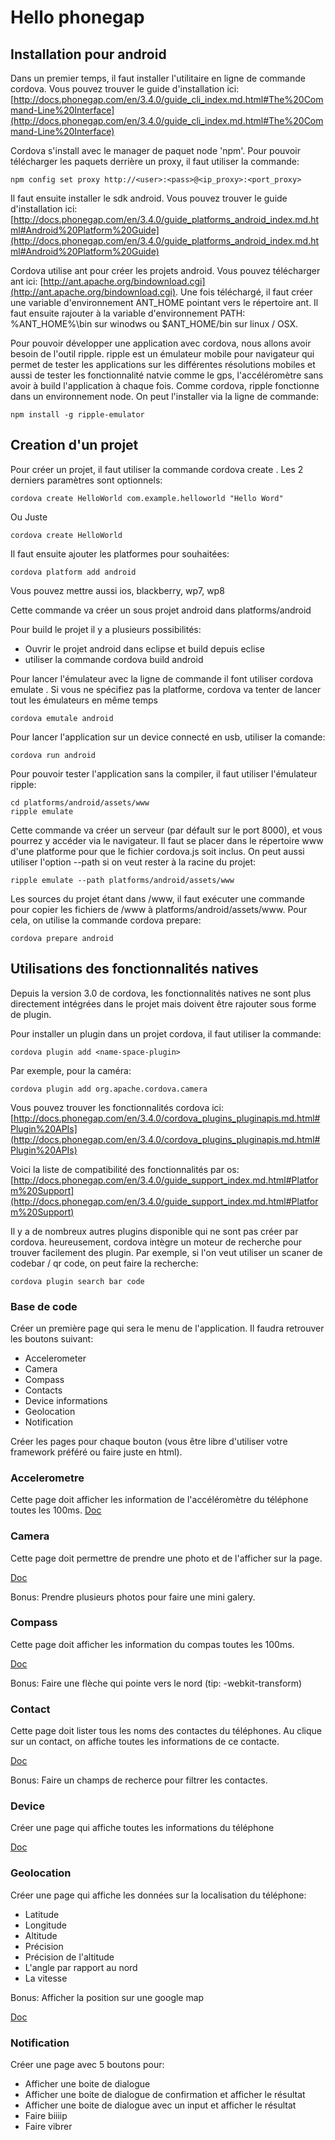 Hello phonegap
==============

Installation pour android
-------------------------

Dans un premier temps, il faut installer l'utilitaire en ligne de commande cordova. Vous pouvez trouver le guide d'installation ici: [http://docs.phonegap.com/en/3.4.0/guide_cli_index.md.html#The%20Command-Line%20Interface](http://docs.phonegap.com/en/3.4.0/guide_cli_index.md.html#The%20Command-Line%20Interface)

Cordova s'install avec le manager de paquet node 'npm'. Pour pouvoir télécharger les paquets derrière un proxy, il faut utiliser la commande:

    npm config set proxy http://<user>:<pass>@<ip_proxy>:<port_proxy>

Il faut ensuite installer le sdk android. Vous pouvez trouver le guide d'installation ici: [http://docs.phonegap.com/en/3.4.0/guide_platforms_android_index.md.html#Android%20Platform%20Guide](http://docs.phonegap.com/en/3.4.0/guide_platforms_android_index.md.html#Android%20Platform%20Guide)

Cordova utilise ant pour créer les projets android. Vous pouvez télécharger ant ici: [http://ant.apache.org/bindownload.cgi](http://ant.apache.org/bindownload.cgi).
Une fois téléchargé, il faut créer une variable d'environnement ANT_HOME pointant vers le répertoire ant. Il faut ensuite rajouter à la variable d'environnement PATH: %ANT_HOME%\bin sur winodws ou $ANT_HOME/bin sur linux / OSX.

Pour pouvoir développer une application avec cordova, nous allons avoir besoin de l'outil ripple. ripple est un émulateur mobile pour navigateur qui permet de tester les applications sur les différentes résolutions mobiles et aussi de tester les fonctionnalité natvie comme le gps, l'accéléromètre sans avoir à build l'application à chaque fois.
Comme cordova, ripple fonctionne dans un environnement node.
On peut l'installer via la ligne de commande:

    npm install -g ripple-emulator

Creation d'un projet
--------------------

Pour créer un projet, il faut utiliser la commande cordova create <directory> <namespace> <message>. Les 2 derniers paramètres sont optionnels:

    cordova create HelloWorld com.example.helloworld "Hello Word"
	
Ou Juste

	cordova create HelloWorld

Il faut ensuite ajouter les platformes pour souhaitées:

    cordova platform add android

Vous pouvez mettre aussi ios, blackberry, wp7, wp8

Cette commande va créer un sous projet android dans platforms/android

Pour build le projet il y a plusieurs possibilités:
- Ouvrir le projet android dans eclipse et build depuis eclise
- utiliser la commande cordova build android

Pour lancer l'émulateur avec la ligne de commande il font utiliser cordova emulate <platform>. Si vous ne spécifiez pas la platforme, cordova va tenter de lancer tout les émulateurs en même temps

    cordova emutale android

Pour lancer l'application sur un device connecté en usb, utiliser la comande:

    cordova run android

Pour pouvoir tester l'application sans la compiler, il faut utiliser l'émulateur ripple:

    cd platforms/android/assets/www
	ripple emulate

Cette commande va créer un serveur (par défault sur le port 8000), et vous pourrez y accéder via le navigateur. Il faut se placer dans le répertoire www d'une platforme pour que le fichier cordova.js soit inclus.
On peut aussi utiliser l'option --path si on veut rester à la racine du projet:

    ripple emulate --path platforms/android/assets/www

Les sources du projet étant dans /www, il faut exécuter une commande pour copier les fichiers de /www à platforms/android/assets/www. Pour cela, on utilise la commande cordova prepare:

    cordova prepare android

Utilisations des fonctionnalités natives
----------------------------------------

Depuis la version 3.0 de cordova, les fonctionnalités natives ne sont plus directement intégrées dans le projet mais doivent être rajouter sous forme de plugin.

Pour installer un plugin dans un projet cordova, il faut utiliser la commande:

    cordova plugin add <name-space-plugin>

Par exemple, pour la caméra:

    cordova plugin add org.apache.cordova.camera

Vous pouvez trouver les fonctionnalités cordova ici: [http://docs.phonegap.com/en/3.4.0/cordova_plugins_pluginapis.md.html#Plugin%20APIs](http://docs.phonegap.com/en/3.4.0/cordova_plugins_pluginapis.md.html#Plugin%20APIs)

Voici la liste de compatibilité des fonctionnalités par os: [http://docs.phonegap.com/en/3.4.0/guide_support_index.md.html#Platform%20Support](http://docs.phonegap.com/en/3.4.0/guide_support_index.md.html#Platform%20Support)

Il y a de nombreux autres plugins disponible qui ne sont pas créer par cordova. heureusement, cordova intègre un moteur de recherche pour trouver facilement des plugin. Par exemple, si l'on veut utiliser un scaner de codebar / qr code, on peut faire la recherche:

    cordova plugin search bar code

### Base de code

Créer un première page qui sera le menu de l'application. Il faudra retrouver les boutons suivant:

- Accelerometer
- Camera
- Compass
- Contacts
- Device informations
- Geolocation
- Notification

Créer les pages pour chaque bouton (vous être libre d'utiliser votre framework préféré ou faire juste en html).

### Accelerometre

Cette page doit afficher les information de l'accéléromètre du téléphone toutes les 100ms.
[Doc](https://github.com/apache/cordova-plugin-device-motion/blob/master/doc/index.md)

### Camera

Cette page doit permettre de prendre une photo et de l'afficher sur la page.

[Doc](https://github.com/apache/cordova-plugin-camera/blob/master/doc/index.md)

Bonus: Prendre plusieurs photos pour faire une mini galery.

### Compass

Cette page doit afficher les information du compas toutes les 100ms.

[Doc](https://github.com/apache/cordova-plugin-device-orientation/blob/master/doc/index.md)

Bonus: Faire une flèche qui pointe vers le nord (tip: -webkit-transform)

### Contact

Cette page doit lister tous les noms des contactes du téléphones. Au clique sur un contact, on affiche toutes les informations de ce contacte.

[Doc](https://github.com/apache/cordova-plugin-contacts/blob/master/doc/index.md)

Bonus: Faire un champs de recherce pour filtrer les contactes.

### Device

Créer une page qui affiche toutes les informations du téléphone

[Doc](https://github.com/apache/cordova-plugin-device/blob/master/doc/index.md)

### Geolocation

Créer une page qui affiche les données sur la localisation du téléphone:

- Latitude
- Longitude
- Altitude
- Précision
- Précision de l'altitude
- L'angle par rapport au nord
- La vitesse

Bonus: Afficher la position sur une google map

[Doc](https://github.com/apache/cordova-plugin-geolocation/blob/master/doc/index.md)

### Notification

Créer une page avec 5 boutons pour:

- Afficher une boite de dialogue
- Afficher une boite de dialogue de confirmation et afficher le résultat
- Afficher une boite de dialogue avec un input et afficher le résultat
- Faire biiiip
- Faire vibrer

